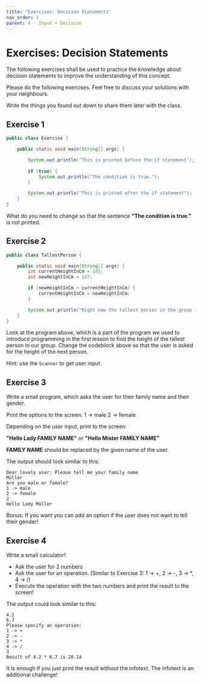 ```yaml
---
title: "Exercises: Decision Statements"
nav_order: 3
parent: 4 - Input + Decision
---
```


# Exercises: Decision Statements

The following exercises shall be used to practice the knowledge about decision statements to improve the understanding of this concept.

Please do the following exercises. Feel free to discuss your solutions with your neighbours.

Write the things you found out down to share them later with the class.

## Exercise 1

```java
public class Exercise {

    public static void main(String[] args) {

        System.out.println("This is printed before the if statement");
         
        if (true) {
            System.out.println("The condition is true.");
        }

        System.out.println("This is printed after the if statement");
    }
}
```

What do you need to change so that the sentence **"The condition is true."** is not printed.

## Exercise 2

```java
public class TallestPerson {

    public static void main(String[] args) {
        int currentHeightInCm = 185;
        int newHeightInCm = 187;        

        if (newHeightInCm > currentHeightInCm) {
            currentHeightInCm = newHeightInCm;
        }

        System.out.println("Right now the tallest person in the group is " + currentHeightInCm + "cm tall!");
    }
}
```

Look at the program above, which is a part of the program we used to introduce programming in the first lesson
to find the height of the tallest person in our group. Change the codeblock above so that the user
is asked for the height of the next person.

Hint: use the `Scanner` to get user input.

## Exercise 3

Write a small program, which asks the user for their family name and their gender.

Print the options to the screen.
1 -> male
2 -> female

Depending on the user input, print to the screen:

**"Hello Lady FAMILY NAME"** or **"Hello Mister FAMILY NAME"**

**FAMILY NAME** should be replaced by the given name of the user.

The output should look similar to this:

```text
Dear lovely user: Please tell me your family name
Müller
Are you male or female?
1 -> male
2 -> female
2
Hello Lady Müller
```

Bonus: If you want you can add an option if the user does not want to tell their gender!

## Exercise 4

Write a small calculator!

- Ask the user for 2 numbers
- Ask the user for an operation. (Similar to Exercise 3: 1 -> +, 2 -> -, 3 -> *, 4 -> /)
- Execute the operation with the two numbers and print the result to the screen!

The output could look similar to this:

```text
4.2
6.7
Please specify an operation: 
1 -> +
2 -> -
3 -> *
4 -> /
3
Result of 4.2 * 6.7 is 28.14
```

It is enough if you just print the result without the infotext. The infotext is an additional challenge!
